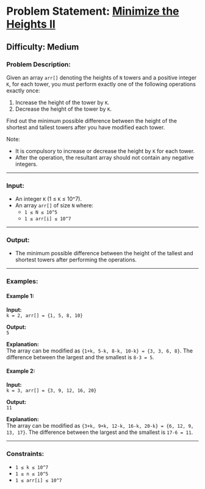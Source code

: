 # Problem Statement: [Minimize the Heights II](https://www.geeksforgeeks.org/problems/minimize-the-heights3351/1)

## Difficulty: Medium

### Problem Description:

Given an array `arr[]` denoting the heights of `N` towers and a positive integer `K`, for each tower, you must perform exactly one of the following operations exactly once:

1. Increase the height of the tower by `K`.
2. Decrease the height of the tower by `K`.

Find out the minimum possible difference between the height of the shortest and tallest towers after you have modified each tower.

Note:

- It is compulsory to increase or decrease the height by `K` for each tower.
- After the operation, the resultant array should not contain any negative integers.

---

### Input:

- An integer `K` (1 ≤ `K` ≤ 10^7).
- An array `arr[]` of size `N` where:
  - `1 ≤ N ≤ 10^5`
  - `1 ≤ arr[i] ≤ 10^7`

---

### Output:

- The minimum possible difference between the height of the tallest and shortest towers after performing the operations.

---

### Examples:

#### Example 1:

**Input:**  
`k = 2, arr[] = {1, 5, 8, 10}`

**Output:**  
`5`

**Explanation:**  
The array can be modified as `{1+k, 5-k, 8-k, 10-k} = {3, 3, 6, 8}`. The difference between the largest and the smallest is `8-3 = 5`.

#### Example 2:

**Input:**  
`k = 3, arr[] = {3, 9, 12, 16, 20}`

**Output:**  
`11`

**Explanation:**  
The array can be modified as `{3+k, 9+k, 12-k, 16-k, 20-k} = {6, 12, 9, 13, 17}`. The difference between the largest and the smallest is `17-6 = 11`.

---

### Constraints:

- `1 ≤ k ≤ 10^7`
- `1 ≤ n ≤ 10^5`
- `1 ≤ arr[i] ≤ 10^7`
